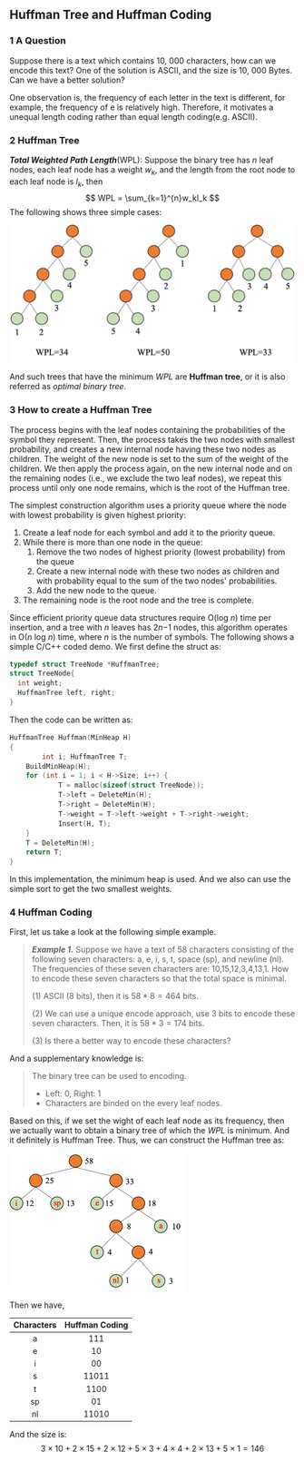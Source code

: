 ## Huffman Tree and Huffman Coding

### 1 A Question

Suppose there is a text which contains 10, 000 characters, how can we encode this text? One of the solution is ASCII, and the size is 10, 000 Bytes. Can we have a better solution?

One observation is, the frequency of each letter in the text is different, for example, the frequency of e is relatively high. Therefore, it motivates a unequal length coding rather than equal length coding(e.g. ASCII).

### 2 Huffman Tree

***Total Weighted Path Length***(WPL): Suppose the binary tree has $n$ leaf nodes, each leaf node has a weight $w_k$, and the length from the root node to each leaf node is $l_k$, then
$$
WPL = \sum_{k=1}^{n}w_kl_k
$$
The following shows three simple cases:

<img src="./figure/ht-wpl.png" style="zoom:50%" />

And such trees that have the minimum *WPL* are **Huffman tree**, or it is also referred as *optimal binary tree*.

### 3 How to create a Huffman Tree

The process begins with the leaf nodes containing the probabilities of the symbol they represent. Then, the process takes the two nodes with smallest probability, and creates a new internal node having these two nodes as children. The weight of the new node is set to the sum of the weight of the children. We then apply the process again, on the new internal node and on the remaining nodes (i.e., we exclude the two leaf nodes), we repeat this process until only one node remains, which is the root of the Huffman tree.

The simplest construction algorithm uses a priority queue where the node with lowest probability is given highest priority:

1. Create a leaf node for each symbol and add it to the priority queue.
2. While there is more than one node in the queue:
   1. Remove the two nodes of highest priority (lowest probability) from the queue
   2. Create a new internal node with these two nodes as children and with probability equal to the sum of the two nodes' probabilities.
   3. Add the new node to the queue.
3. The remaining node is the root node and the tree is complete.

Since efficient priority queue data structures require O(log *n*) time per insertion, and a tree with *n* leaves has 2*n*−1 nodes, this algorithm operates in O(*n* log *n*) time, where *n* is the number of symbols. The following shows a simple C/C++ coded demo. We first define the struct as:

```C++
typedef struct TreeNode *HuffmanTree;
struct TreeNode{
  int weight;
  HuffmanTree left, right;
}
```

Then the code can be written as:

```c
HuffmanTree Huffman(MinHeap H)
{
		int i; HuffmanTree T;
    BuildMinHeap(H);
    for (int i = 1; i < H->Size; i++) {
    		T = malloc(sizeof(struct TreeNode));
    		T->left = DeleteMin(H);
    		T->right = DeleteMin(H);
    		T->weight = T->left->weight + T->right->weight;
    		Insert(H, T);
    }
    T = DeleteMin(H);
    return T;
}
```

In this implementation, the minimum heap is used. And we also can use the simple sort to get the two smallest weights.

### 4 Huffman Coding

First, let us take a look at the following simple example.

> ***Example 1.*** Suppose we have a text of 58 characters consisting of the following seven characters: a, e, i, s, t, space (sp), and newline (nl). The frequencies of these seven characters are: 10,15,12,3,4,13,1. How to encode these seven characters so that the total space is minimal.
>
> (1) ASCII (8 bits), then it is $58*8 = 464$ bits.
>
> (2) We can use a unique encode approach, use 3 bits to encode these seven characters. Then, it is $58*3=174$ bits.
>
> (3) Is there a better way to encode these characters?

And a supplementary knowledge is:

> The binary tree can be used to encoding. 
>
> + Left: 0, Right: 1
> + Characters are binded on the every leaf nodes.

Based on this, if we set the wight of each leaf node as its frequency, then we actually want to obtain a binary tree of which the *WPL* is minimum. And it definitely is Huffman Tree. Thus,  we can construct the Huffman tree as:

<img src="./figure/ht-example.png" style="zoom:50%" />

Then we have,

| Characters | Huffman Coding |
| :--------: | :------------: |
|     a      |      111       |
|     e      |       10       |
|     i      |       00       |
|     s      |     11011      |
|     t      |      1100      |
|     sp     |       01       |
|     nl     |     11010      |

And the size is:
$$
3 \times 10 + 2 \times 15 + 2 \times 12 + 5 \times 3 + 4 \times 4 + 2 \times 13 + 5 \times 1 = 146
$$
